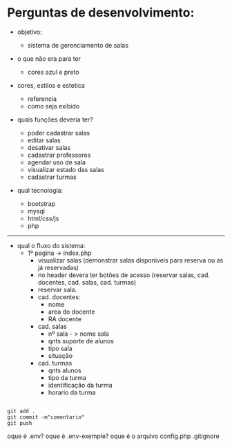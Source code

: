 # Perguntas de desenvolvimento:

- objetivo:
    - sistema de gerenciamento de salas
- o que não era para ter
    - cores azul e preto
- cores, estilos e estetica
    - referencia
    - como seja exibido
- quais funções deveria ter?
    - poder cadastrar salas
    - editar salas
    - desativar salas
    - cadastrar professores
    - agendar uso de sala
    - visualizar estado das salas
    - cadastrar turmas

- qual tecnologia:
    - bootstrap
    - mysql
    - html/css/js
    - php

***
- qual o fluxo do sistema:
    - 1º pagina -> index.php
        - visualizar salas (demonstrar salas disponiveis para reserva ou as já reservadas)
        - no header devera ter botões de acesso (reservar salas, cad. docentes, cad. salas, cad. turmas) 
        - reservar sala.
        - cad. docentes:
            - nome
            - area do docente
            - RA docente
        - cad. salas
            - nº sala - > nome sala
            - qnts suporte de alunos
            - tipo sala
            - situação
        - cad. turmas
            - qnts alunos
            - tipo da turma
            - identificação da turma
            - horario da turma

```git

git add .
git commit -m"comentario"
git push

```

oque é .env?
oque é .env-exemple?
oque é o arquivo config.php
.gitignore
